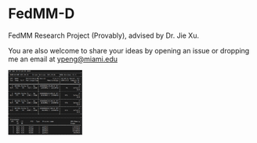 # FedMM-D
FedMM Research Project (Provably), advised by Dr. Jie Xu.

You are also welcome to share your ideas by opening an issue or dropping me an email at ypeng@miami.edu

<img src="fig/memory.jpg" alt="FedMM-D" width="30%">
